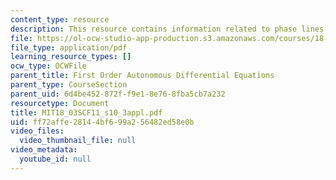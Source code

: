 ```yaml
---
content_type: resource
description: This resource contains information related to phase lines applet.
file: https://ol-ocw-studio-app-production.s3.amazonaws.com/courses/18-03sc-differential-equations-fall-2011/ff72affe28144bf699a256482ed58e0b_MIT18_03SCF11_s10_3appl.pdf
file_type: application/pdf
learning_resource_types: []
ocw_type: OCWFile
parent_title: First Order Autonomous Differential Equations
parent_type: CourseSection
parent_uid: 6d4be452-872f-f9e1-8e76-8fba5cb7a232
resourcetype: Document
title: MIT18_03SCF11_s10_3appl.pdf
uid: ff72affe-2814-4bf6-99a2-56482ed58e0b
video_files:
  video_thumbnail_file: null
video_metadata:
  youtube_id: null
---
```

